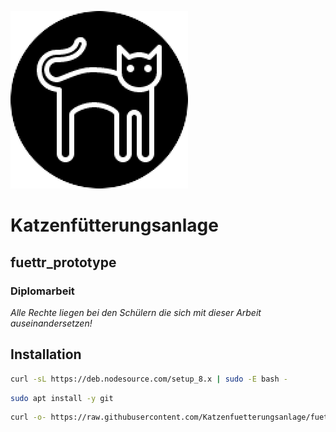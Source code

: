 ![Logo](https://github.com/Katzenfuetterungsanlage/fuettr_prototype/blob/master/Logo.png)

# Katzenfütterungsanlage

## fuettr_prototype

### Diplomarbeit

*Alle Rechte liegen bei den Schülern die sich mit dieser Arbeit auseinandersetzen!*

## Installation

```bash
curl -sL https://deb.nodesource.com/setup_8.x | sudo -E bash -
```
```bash
sudo apt install -y git
```

```bash
curl -o- https://raw.githubusercontent.com/Katzenfuetterungsanlage/fuettr_prototype/master/install | sudo bash
```

